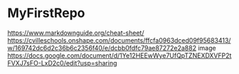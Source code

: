 # MyFirstRepo
https://www.markdownguide.org/cheat-sheet/
https://cvilleschools.onshape.com/documents/ffcfa0963dced09f95683413/w/169742dc6d2c36b6c2356f40/e/dcbb0fdfc79ae87272e2a882
image https://docs.google.com/document/d/1Ye12HEEwWye7UfQpTZNEXDXVFP2tFVXJ7sFO-LxD2c0/edit?usp=sharing
